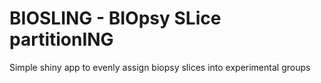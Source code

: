 # BIOSLING - BIOpsy SLice partitionING
Simple shiny app to evenly assign biopsy slices into experimental groups